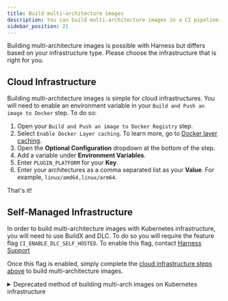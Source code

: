 ```yaml
---
title: Build multi-architecture images
description: You can build multi-architecture images in a CI pipeline.
sidebar_position: 21
---
```


Building multi-architecture images is possible with Harness but differs based on your infrastructure type. Please choose the infrastructure that is right for you.

## Cloud Infrastructure

Building multi-architecture images is simple for cloud infrastructures. You will need to enable an environment variable in your `Build and Push an image to Docker` step. To do so:

1. Open your `Build and Push an image to Docker Registry` step. 
2. Select `Enable Docker Layer caching`. To learn more, go to [Docker layer caching](/docs/continuous-integration/use-ci/caching-ci-data/docker-layer-caching).
2. Open the **Optional Configuration** dropdown at the bottom of the step.
3. Add a variable under **Environment Variables**.
4. Enter `PLUGIN_PLATFORM` for your **Key**. 
5. Enter your architectures as a comma separated list as your **Value**. For example, `linux/amd64,linux/arm64`.

That's it!

## Self-Managed Infrastructure

In order to build multi-architecture images with Kubernetes infrastructure, you will need to use BuildX and DLC. To do so you will require the feature flag `CI_ENABLE_DLC_SELF_HOSTED`. To enable this flag, contact [Harness Support](mailto:support@harness.io)

Once this flag is enabled, simply complete the [cloud infrastructure steps above](#cloud-infrastructure) to build multi-architecture images.

<details>
<summary>Deprecated method of building multi-arch images on Kubernetes infrastructure</summary>

:::info

The following method for building multi-arch images is not recommended. 

:::

To build multi-architecture images in a CI pipeline, use a separate stage to build and push each architecture.

For example, the following pipeline has two stages. The two stages have similar components, but they differ according to the architecture of the image that the stage builds. Each stage has:

* A variation of a [Kubernetes cluster build infrastructure](/docs/category/set-up-kubernetes-cluster-build-infrastructures). Notice that each stage uses a different Kubernetes cluster connector (`infrastructure.spec.connectorRef`) and other settings due to the different architecture requirements.
* A [Run step](../run-step-settings.md) that prepares the Dockerfile.
* A [Build and Push step](./build-and-upload-an-artifact.md) that builds and uploads the image. If the images are uploaded to the same repository, use `tags` to differentiate them, such as `1.0-linux-amd64` and `1.0-linux-arm64`.

```yaml
pipeline:
  allowStageExecutions: true
  projectIdentifier: default
  orgIdentifier: default
  identifier: CI_MultiArch
  name: CI_MultiArch
  tags:
    CI: ""
  properties:
    ci:
      codebase:
        connectorRef: YOUR_CODEBASE_CONNECTOR_ID
        repoName: YOUR_REPO_NAME
        build: <+input>
  stages:
    - stage:
        name: K8
        identifier: upload
        type: CI
        spec:
          cloneCodebase: true
          infrastructure:
            type: KubernetesDirect
            spec:
              connectorRef: k8Linux
              namespace: <+input>
              runAsUser: ""
              automountServiceAccountToken: true
              nodeSelector: {}
              containerSecurityContext:
                runAsUser: ""
              os: Linux
          execution:
            steps:
              - step:
                  type: Run
                  name: CreateDockerFile
                  identifier: CreateDockerFile
                  spec:
                    connectorRef: YOUR_IMAGE_REGISTRY_CONNECTOR
                    image: alpine:latest
                    command: |-
                      touch harnessDockerfileui
                      cat > harnessDockerfileui <<- EOM
                      FROM alpine:latest AS dev-env
                      ARG foo
                      RUN echo "$foo bar"
                      ENTRYPOINT ["pwd"]

                      FROM alpine:latest AS release-env
                      ARG hello
                      RUN echo "$hello world"
                      ENTRYPOINT ["ls"]
                      EOM
                      cat harnessDockerfileui
                    resources:
                      limits:
                        memory: 100M
              - step:
                  type: BuildAndPushDockerRegistry
                  name: DockerPushStep
                  identifier: DockerPushStep
                  spec:
                    connectorRef: YOUR_DOCKER_CONNECTOR_ID
                    repo: my-repo/ci-demo
                    tags:
                      - "1.0-linux-amd64"
                    dockerfile: harnessDockerfileui
                    target: dev-env
                    resources:
                      limits:
                        memory: 100M
    - stage:
        name: K8s Linux arm
        identifier: CI_Golden_ARM
        type: CI
        spec:
          cloneCodebase: true
          infrastructure:
            type: KubernetesDirect
            spec:
              connectorRef: k8sarm
              namespace: ci-gold-arm-delegate
              automountServiceAccountToken: true
              tolerations:
                - effect: NoSchedule
                  key: kubernetes.io/arch
                  operator: Equal
                  value: arm64
              nodeSelector:
                kubernetes.io/arch: arm64
              os: Linux
          execution:
            steps:
              - step:
                  type: Run
                  name: CreateDockerFile
                  identifier: CreateDockerFile
                  spec:
                    connectorRef: YOUR_IMAGE_REGISTRY_CONNECTOR
                    image: alpine:latest
                    command: |-
                      touch harnessDockerfileui
                      cat > harnessDockerfileui <<- EOM
                      FROM alpine:latest AS dev-env
                      ARG foo
                      RUN echo "$foo bar"
                      ENTRYPOINT ["pwd"]

                      FROM alpine:latest AS release-env
                      ARG hello
                      RUN echo "$hello world"
                      ENTRYPOINT ["ls"]
                      EOM
                      cat harnessDockerfileui
                    resources:
                      limits:
                        memory: 100M
              - step:
                  type: BuildAndPushDockerRegistry
                  name: DockerPushStep
                  identifier: DockerPushStep
                  spec:
                    connectorRef: YOUR_DOCKER_CONNECTOR_ID
                    repo: my-repo/ci-demo
                    tags:
                      - "1.0-linux-arm64"
                    dockerfile: harnessDockerfileui
                    target: dev-env
                    resources:
                      limits:
                        memory: 100M
```

</details>